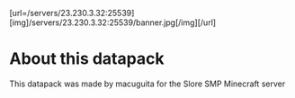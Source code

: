 [url=/servers/23.230.3.32:25539][img]/servers/23.230.3.32:25539/banner.jpg[/img][/url]

# About this datapack
This datapack was made by macuguita for the Slore SMP Minecraft server
